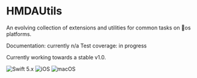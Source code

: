 # HMDAUtils

An evolving collection of extensions and utilities for common tasks on os platforms.

Documentation: currently n/a
Test coverage: in progress

Currently working towards a stable v1.0.

![Swift 5.x](https://img.shields.io/badge/Swift-5-orange.svg?style=flat)
![iOS](https://img.shields.io/badge/platform-ios-lightgrey.svg?style=flat)
![macOS](https://img.shields.io/badge/platform-macos-lightgrey.svg?style=flat)

